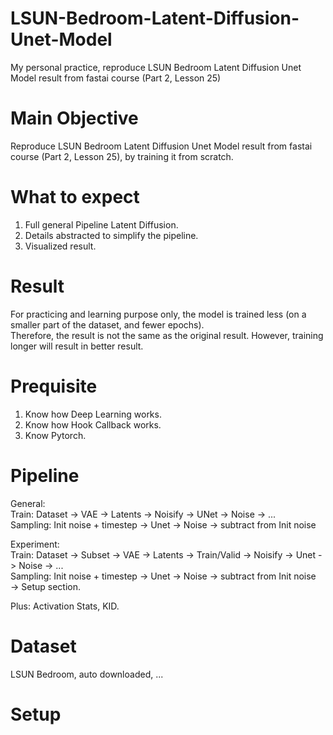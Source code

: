 # LSUN-Bedroom-Latent-Diffusion-Unet-Model
My personal practice, reproduce LSUN Bedroom Latent Diffusion Unet Model result from fastai course (Part 2, Lesson 25)

# Main Objective  
Reproduce LSUN Bedroom Latent Diffusion Unet Model result from fastai course (Part 2, Lesson 25), by training it from scratch.  

# What to expect  
1. Full general Pipeline Latent Diffusion.  
2. Details abstracted to simplify the pipeline.  
3. Visualized result.  

# Result
For practicing and learning purpose only, the model is trained less (on a smaller part of the dataset, and fewer epochs).  
Therefore, the result is not the same as the original result. However, training longer will result in better result.  

# Prequisite  
1. Know how Deep Learning works.
2. Know how Hook Callback works.
3. Know Pytorch.

# Pipeline
General:  
Train: Dataset -> VAE -> Latents -> Noisify -> UNet -> Noise -> ...  
Sampling: Init noise + timestep -> Unet -> Noise -> subtract from Init noise  

Experiment:  
Train:  Dataset -> Subset -> VAE -> Latents -> Train/Valid -> Noisify -> Unet -> Noise -> ...  
Sampling:  Init noise + timestep -> Unet -> Noise -> subtract from Init noise  
-> Setup section.  

Plus: Activation Stats, KID.  

# Dataset
LSUN Bedroom, auto downloaded, ...  

# Setup
